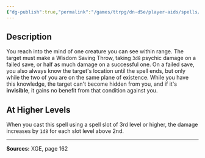 ```yaml
---
{"dg-publish":true,"permalink":"/games/ttrpg/dn-d5e/player-aids/spells/level-2/mind-spike/","tags":["TTRPG/DND/5e","somatic","concentration","Spell"],"noteIcon":""}
---
```



## Description
You reach into the mind of one creature you can see within range.
The target must make a Wisdom Saving Throw, taking `3d8` psychic damage on a failed save, or half as much damage on a successful one.
On a failed save, you also always know the target's location until the spell ends, but only while the two of you are on the same plane of existence.
While you have this knowledge, the target can't become hidden from you, and if it's **invisible**, it gains no benefit from that condition against you.

## At Higher Levels
When you cast this spell using a spell slot of 3rd level or higher, the damage increases by `1d8` for each slot level above 2nd.

---

**Sources:** XGE, page 162
